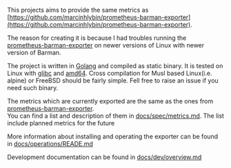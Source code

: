 This projects aims to provide the same metrics as [https://github.com/marcinhlybin/prometheus-barman-exporter](https://github.com/marcinhlybin/prometheus-barman-exporter). 

The reason for creating it is because I had troubles running the [prometheus-barman-exporter](https://github.com/marcinhlybin/prometheus-barman-exporter) on newer versions of Linux with newer version of Barman. 

The project is written in [Golang](https://go.dev/) and compiled as static binary. It is tested on Linux with [glibc](https://www.gnu.org/software/libc/) and [amd64](https://en.wikipedia.org/wiki/X86-64). Cross compilation for Musl based Linux(i.e. alpine) or FreeBSD should be fairly simple. Fell free to raise an issue if you need such binary. 

The metrics which are currently exported are the same as the ones from [prometheus-barman-exporter](https://github.com/marcinhlybin/prometheus-barman-exporter).  
You can find a list and description of them in [docs/spec/metrics.md](docs/spec/metrics.md). The list include planned metrics for the future

More information about installing and operating the exporter can be found in [docs/operations/READE.md](docs/operations/overview.md)


Development documentation can be found in [docs/dev/overview.md](/docs/dev/overview.md)
